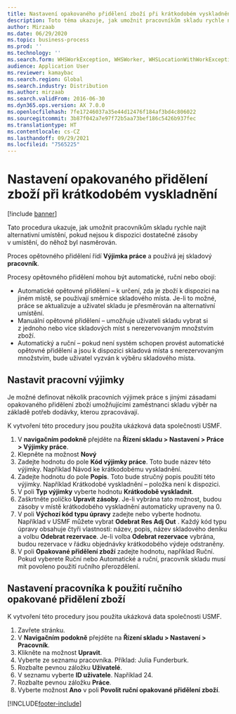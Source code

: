 ```yaml
---
title: Nastavení opakovaného přidělení zboží při krátkodobém vyskladnění
description: Toto téma ukazuje, jak umožnit pracovníkům skladu rychle najít alternativní umístění, pokud nejsou k dispozici dostatečné zásoby v umístění, do něhož byl nasměrován.
author: Mirzaab
ms.date: 06/29/2020
ms.topic: business-process
ms.prod: ''
ms.technology: ''
ms.search.form: WHSWorkException, WHSWorker, WHSLocationWithWorkException
audience: Application User
ms.reviewer: kamaybac
ms.search.region: Global
ms.search.industry: Distribution
ms.author: mirzaab
ms.search.validFrom: 2016-06-30
ms.dyn365.ops.version: AX 7.0.0
ms.openlocfilehash: 7fe17246037a35e44d12476f184af3bd4c806022
ms.sourcegitcommit: 3b87f042a7e97f72b5aa73bef186c5426b937fec
ms.translationtype: HT
ms.contentlocale: cs-CZ
ms.lasthandoff: 09/29/2021
ms.locfileid: "7565225"
---
```

# <a name="set-up-short-picking-item-reallocation"></a>Nastavení opakovaného přidělení zboží při krátkodobém vyskladnění

[!include [banner](../../includes/banner.md)]

Tato procedura ukazuje, jak umožnit pracovníkům skladu rychle najít alternativní umístění, pokud nejsou k dispozici dostatečné zásoby v umístění, do něhož byl nasměrován. 

Proces opětovného přidělení řídí **Výjimka práce** a používá jej skladový **pracovník**.

Procesy opětovného přidělení mohou být automatické, ruční nebo obojí:

- Automatické opětovné přidělení – k určení, zda je zboží k dispozici na jiném místě, se používají směrnice skladového místa. Je-li to možné, práce se aktualizuje a uživatel skladu je přesměrován na alternativní umístění.
- Manuální opětovné přidělení – umožňuje uživateli skladu vybrat si z jednoho nebo více skladových míst s nerezervovaným množstvím zboží. 
- Automatický a ruční – pokud není systém schopen provést automatické opětovné přidělení a jsou k dispozici skladová místa s nerezervovaným množstvím, bude uživatel vyzván k výběru skladového místa.

## <a name="set-up-work-exceptions"></a>Nastavit pracovní výjimky
Je možné definovat několik pracovních výjimek práce s jinými zásadami opakovaného přidělení zboží umožňujícími zaměstnanci skladu výběr na základě potřeb dodávky, kterou zpracovávají.

K vytvoření této procedury jsou použita ukázková data společnosti USMF.

1. V **navigačním podokně** přejděte na **Řízení skladu > Nastavení > Práce > Výjimky práce**.
2. Klepněte na možnost **Nový** 
3. Zadejte hodnotu do pole **Kód výjimky práce**. Toto bude název této výjimky. Například Návod ke krátkodobému vyskladnění.
4. Zadejte hodnotu do pole **Popis**. Toto bude stručný popis použití této výjimky. Například Krátkodobé vyskladnění – položka není k dispozici.
5. V poli **Typ výjimky** vyberte hodnotu **Krátkodobě vyskladnit**.
6. Zaškrtněte políčko **Upravit zásoby**. Je-li vybrána tato možnost, budou zásoby v místě krátkodobého vyskladnění automaticky upraveny na 0.
7. V poli **Výchozí kód typu úpravy** zadejte nebo vyberte hodnotu. Například v USMF můžete vybrat **Odebrat Res Adj Out** . Každý kód typu úpravy obsahuje čtyři vlastnosti: název, popis, název skladového deníku a volbu **Odebrat rezervace**. Je-li volba **Odebrat rezervace** vybrána, budou rezervace v řádku objednávky krátkodobého výdeje odstraněny.  
8. V poli **Opakované přidělení zboží** zadejte hodnotu, například Ruční. Pokud vyberete Ruční nebo Automatické a ruční, pracovník skladu musí mít povoleno použití ručního přerozdělení.

## <a name="set-up-a-worker-to-use-manual-item-reallocation"></a>Nastavení pracovníka k použití ručního opakované přidělení zboží

K vytvoření této procedury jsou použita ukázková data společnosti USMF.

1. Zavřete stránku.
2. V **Navigačním podokně** přejděte na **Řízení skladu > Nastavení > Pracovník**.
3. Klikněte na možnost **Upravit**.
4. Vyberte ze seznamu pracovníka. Příklad: Julia Funderburk.
5. Rozbalte pevnou záložku **Uživatelé**.
6. V seznamu vyberte **ID uživatele**. Například 24.
7. Rozbalte pevnou záložku **Práce**.
8. Vyberte možnost **Ano** v poli **Povolit ruční opakované přidělení zboží**.


[!INCLUDE[footer-include](../../../includes/footer-banner.md)]